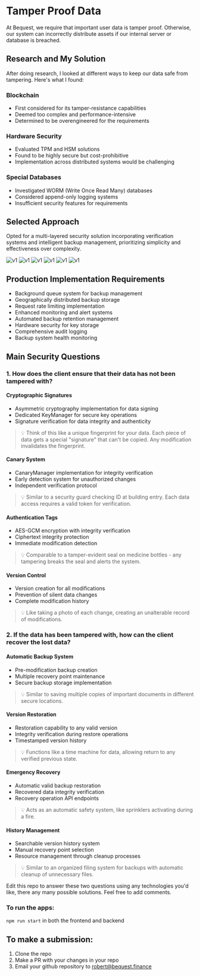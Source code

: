 # Tamper Proof Data

At Bequest, we require that important user data is tamper proof. Otherwise, our system can incorrectly distribute assets if our internal server or database is breached. 

## Research and My Solution
After doing research, I looked at different ways to keep our data safe from tampering. Here's what I found:

### Blockchain
- First considered for its tamper-resistance capabilities
- Deemed too complex and performance-intensive
- Determined to be overengineered for the requirements

### Hardware Security
- Evaluated TPM and HSM solutions
- Found to be highly secure but cost-prohibitive
- Implementation across distributed systems would be challenging

### Special Databases
- Investigated WORM (Write Once Read Many) databases
- Considered append-only logging systems
- Insufficient security features for requirements

## Selected Approach
Opted for a multi-layered security solution incorporating verification systems and intelligent backup management, prioritizing simplicity and effectiveness over complexity.

![v1](v1.png)
![v1](v2.png)
![v1](v3.png)
![v1](v4.png)
![v1](v5.png)
![v1](v6.png)
## Production Implementation Requirements

- Background queue system for backup management
- Geographically distributed backup storage
- Request rate limiting implementation
- Enhanced monitoring and alert systems
- Automated backup retention management
- Hardware security for key storage
- Comprehensive audit logging
- Backup system health monitoring

## Main Security Questions

### 1. How does the client ensure that their data has not been tampered with?

#### Cryptographic Signatures
- Asymmetric cryptography implementation for data signing
- Dedicated KeyManager for secure key operations
- Signature verification for data integrity and authenticity

> 💡 Think of this like a unique fingerprint for your data. Each piece of data gets a special "signature" that can't be copied. Any modification invalidates the fingerprint.

#### Canary System
- CanaryManager implementation for integrity verification
- Early detection system for unauthorized changes
- Independent verification protocol

> 💡 Similar to a security guard checking ID at building entry. Each data access requires a valid token for verification.

#### Authentication Tags
- AES-GCM encryption with integrity verification
- Ciphertext integrity protection
- Immediate modification detection

> 💡 Comparable to a tamper-evident seal on medicine bottles - any tampering breaks the seal and alerts the system.

#### Version Control
- Version creation for all modifications
- Prevention of silent data changes
- Complete modification history

> 💡 Like taking a photo of each change, creating an unalterable record of modifications.

### 2. If the data has been tampered with, how can the client recover the lost data?


#### Automatic Backup System
- Pre-modification backup creation
- Multiple recovery point maintenance
- Secure backup storage implementation

> 💡 Similar to saving multiple copies of important documents in different secure locations.

#### Version Restoration
- Restoration capability to any valid version
- Integrity verification during restore operations
- Timestamped version history

> 💡 Functions like a time machine for data, allowing return to any verified previous state.

#### Emergency Recovery
- Automatic valid backup restoration
- Recovered data integrity verification
- Recovery operation API endpoints

> 💡 Acts as an automatic safety system, like sprinklers activating during a fire.

#### History Management
- Searchable version history system
- Manual recovery point selection
- Resource management through cleanup processes

> 💡 Similar to an organized filing system for backups with automatic cleanup of unnecessary files.

Edit this repo to answer these two questions using any technologies you'd like, there any many possible solutions. Feel free to add comments.

### To run the apps:
```npm run start``` in both the frontend and backend

## To make a submission:
1. Clone the repo
2. Make a PR with your changes in your repo
3. Email your github repository to robert@bequest.finance
